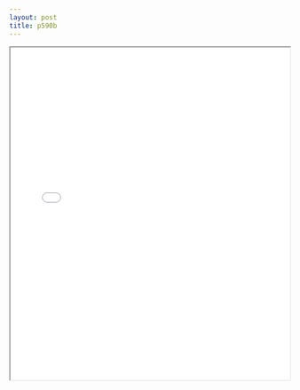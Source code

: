 ```yaml
---
layout: post
title: p590b
---
```


<div class="pdf-container">
<iframe src="/ea/assets/pdfs/pub.n.ins/p590b.pdf" height="600" width="100%" allowFullScreen="true"></iframe>
</div>

